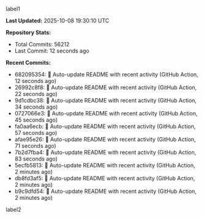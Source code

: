 
label1 
<!-- ACTIVITY_START -->
**Last Updated:** 2025-10-08 19:30:10 UTC

**Repository Stats:**
- Total Commits: 56212
- Last Commit: 12 seconds ago

**Recent Commits:**
- 682095354: 🤖 Auto-update README with recent activity (GitHub Action, 12 seconds ago)
- 26992c8f8: 🤖 Auto-update README with recent activity (GitHub Action, 22 seconds ago)
- 9d1cdbc38: 🤖 Auto-update README with recent activity (GitHub Action, 34 seconds ago)
- 0727066e3: 🤖 Auto-update README with recent activity (GitHub Action, 45 seconds ago)
- fa0aa6ecb: 🤖 Auto-update README with recent activity (GitHub Action, 57 seconds ago)
- afae95e26: 🤖 Auto-update README with recent activity (GitHub Action, 71 seconds ago)
- 7b2d7fba4: 🤖 Auto-update README with recent activity (GitHub Action, 83 seconds ago)
- 5ecfb5813: 🤖 Auto-update README with recent activity (GitHub Action, 2 minutes ago)
- db8fd3af5: 🤖 Auto-update README with recent activity (GitHub Action, 2 minutes ago)
- b9c9dfd54: 🤖 Auto-update README with recent activity (GitHub Action, 2 minutes ago)
<!-- ACTIVITY_END -->

label2
